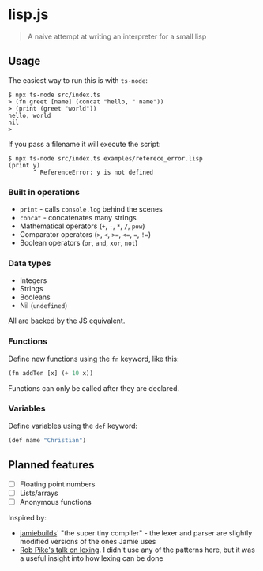 # lisp.js

> A naive attempt at writing an interpreter for a small lisp

## Usage

The easiest way to run this is with `ts-node`:

```
$ npx ts-node src/index.ts
> (fn greet [name] (concat "hello, " name"))
> (print (greet "world"))
hello, world
nil
>
```

If you pass a filename it will execute the script:

```
$ npx ts-node src/index.ts examples/referece_error.lisp
(print y)
       ^ ReferenceError: y is not defined
```

### Built in operations

- `print` - calls `console.log` behind the scenes
- `concat` - concatenates many strings
- Mathematical operators (`+`, `-`, `*`, `/`, `pow`)
- Comparator operators (`>`, `<`, `>=`, `<=`, `=`, `!=`)
- Boolean operators (`or`, `and`, `xor`, `not`)

### Data types

- Integers
- Strings
- Booleans
- Nil (`undefined`)

All are backed by the JS equivalent.

### Functions

Define new functions using the `fn` keyword, like this:

```lisp
(fn addTen [x] (+ 10 x))
```

Functions can only be called after they are declared.

### Variables

Define variables using the `def` keyword:

```lisp
(def name "Christian")
```

## Planned features

- [ ] Floating point numbers
- [ ] Lists/arrays
- [ ] Anonymous functions

Inspired by:
- [jamiebuilds](jamiebuilds/the-super-tiny-compiler)' "the super tiny compiler" - the lexer and parser are slightly modified versions of the ones Jamie uses
- [Rob Pike's talk on lexing](https://www.youtube.com/watch?v=HxaD_trXwRE). I didn't use any of the patterns here, but it was a useful insight into how lexing can be done
